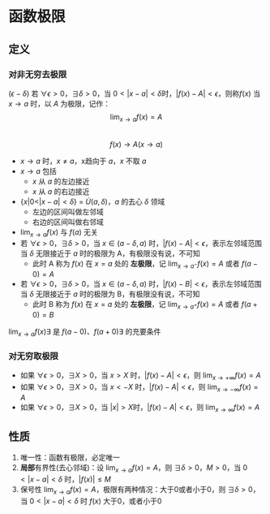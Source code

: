 # 函数极限
## 定义
### 对非无穷去极限
$(\epsilon-\delta)$ 若 $\forall\epsilon>0$，$\exists\delta>0$，当 $0<|x-a|<\delta$时，$|f(x)-A|<\epsilon$，则称$f(x)$ 当 $x\rightarrow a$ 时，以 $A$ 为极限，记作：
$$\lim_{x\rightarrow a} f(x)=A$$  
$$f(x)\rightarrow A (x\rightarrow a)$$

+ $x\rightarrow a$ 时，$x\ne a$，x趋向于 $a$，$x$ 不取 $a$
+ $x\rightarrow a$ 包括
	+ $x$ 从 $a$ 的左边接近
	+ $x$ 从 $a$ 的右边接近
+ {$x|0<|x-a|<\delta$} = $\dot U(a, \delta)$，$a$ 的去心 $\delta$ 领域
	+ 左边的区间叫做左邻域
	+ 右边的区间叫做右邻域
+ $\lim_{x\rightarrow a}f(x)$ 与 $f(a)$ 无关
+ 若 $\forall \epsilon>0，\exists \delta>0$，当 $x\in (a-\delta,a)$ 时，$|f(x)-A|<\epsilon$，表示左邻域范围当 $\delta$ 无限接近于 $a$ 时的极限为 A，有极限没有说，不可知
	+ 此时 A 称为 $f(x)$ 在 $x=a$ 处的 **左极限**，记 $\lim_{x\rightarrow {a^-}}f(x)=A$ 或者 $f(a-0)=A$
+ 若 $\forall \epsilon>0，\exists \delta>0$，当 $x\in (a-\delta,a)$ 时，$|f(x)-B|<\epsilon$，表示左邻域范围当 $\delta$ 无限接近于 $a$ 时的极限为 B，有极限没有说，不可知
	+ 此时 B 称为 $f(x)$ 在 $x=a$ 处的 **左极限**，记 $\lim_{x\rightarrow {a^+}}f(x)=A$ 或者 $f(a+0)=B$

$\lim_{x\rightarrow a}f(x)\exists$ 是 $f(a-0)、f(a+0)\exists$ 的充要条件

### 对无穷取极限
+ 如果 $\forall \epsilon>0$，$\exists X>0$，当 $x>X$ 时，$|f(x)-A|<\epsilon$，则 $\lim_{x\rightarrow +\infty}f(x)=A$
+ 如果 $\forall \epsilon>0$，$\exists X>0$，当 $x<-X$ 时，$|f(x)-A|<\epsilon$，则 $\lim_{x\rightarrow -\infty}f(x)=A$
+ 如果 $\forall \epsilon>0$，$\exists X>0$，当 $|x|>X$时，$|f(x)-A|<\epsilon$，则 $\lim_{x\rightarrow \infty}f(x)=A$

## 性质
1. 唯一性：函数有极限，必定唯一
2. **局部**有界性(去心邻域)：设 $\lim_{x\rightarrow a}f(x)=A$，则 $\exists \delta>0，M>0$，当 $0<|x-a|<\delta$ 时，$|f(x)|\le M$
3. 保号性 $\lim_{x\rightarrow a}f(x)=A$，极限有两种情况：大于0或者小于0，则 $\exists\delta>0$，当 $0<|x-a|<\delta$ 时 $f(x)$ 大于0，或者小于0


